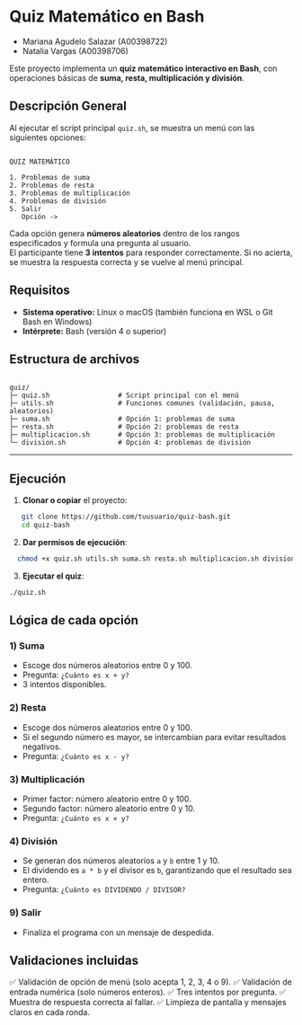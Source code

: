 # Quiz Matemático en Bash

- Mariana Agudelo Salazar (A00398722)
- Natalia Vargas (A00398706)

Este proyecto implementa un **quiz matemático interactivo en Bash**, con operaciones básicas de **suma, resta, multiplicación y división**.

## Descripción General

Al ejecutar el script principal `quiz.sh`, se muestra un menú con las siguientes opciones:

```

QUIZ MATEMÁTICO

1. Problemas de suma
2. Problemas de resta
3. Problemas de multiplicación
4. Problemas de división
5. Salir
   Opción ->

```

Cada opción genera **números aleatorios** dentro de los rangos especificados y formula una pregunta al usuario.  
El participante tiene **3 intentos** para responder correctamente. Si no acierta, se muestra la respuesta correcta y se vuelve al menú principal.

## Requisitos

- **Sistema operativo:** Linux o macOS (también funciona en WSL o Git Bash en Windows)
- **Intérprete:** Bash (versión 4 o superior)

## Estructura de archivos

```

quiz/
├─ quiz.sh                 # Script principal con el menú
├─ utils.sh                # Funciones comunes (validación, pausa, aleatorios)
├─ suma.sh                 # Opción 1: problemas de suma
├─ resta.sh                # Opción 2: problemas de resta
├─ multiplicacion.sh       # Opción 3: problemas de multiplicación
└─ division.sh             # Opción 4: problemas de división

````

---

## Ejecución

1. **Clonar o copiar** el proyecto:

```bash
   git clone https://github.com/tuusuario/quiz-bash.git
   cd quiz-bash
````

2. **Dar permisos de ejecución**:
 ```bash
   chmod +x quiz.sh utils.sh suma.sh resta.sh multiplicacion.sh division.sh
 ```

3. **Ejecutar el quiz**:

```bash
./quiz.sh
```

## Lógica de cada opción

### 1) Suma

* Escoge dos números aleatorios entre 0 y 100.
* Pregunta: `¿Cuánto es x + y?`
* 3 intentos disponibles.

### 2) Resta

* Escoge dos números aleatorios entre 0 y 100.
* Si el segundo número es mayor, se intercambian para evitar resultados negativos.
* Pregunta: `¿Cuánto es x - y?`

### 3) Multiplicación

* Primer factor: número aleatorio entre 0 y 100.
* Segundo factor: número aleatorio entre 0 y 10.
* Pregunta: `¿Cuánto es x × y?`

### 4) División

* Se generan dos números aleatorios `a` y `b` entre 1 y 10.
* El dividendo es `a * b` y el divisor es `b`, garantizando que el resultado sea entero.
* Pregunta: `¿Cuánto es DIVIDENDO / DIVISOR?`

### 9) Salir

* Finaliza el programa con un mensaje de despedida.

## Validaciones incluidas

✅ Validación de opción de menú (solo acepta 1, 2, 3, 4 o 9).
✅ Validación de entrada numérica (solo números enteros).
✅ Tres intentos por pregunta.
✅ Muestra de respuesta correcta al fallar.
✅ Limpieza de pantalla y mensajes claros en cada ronda.
